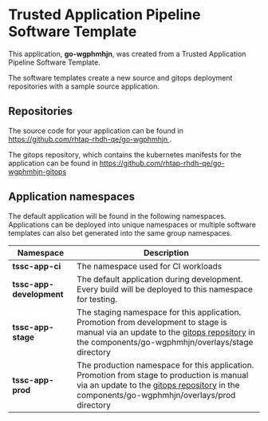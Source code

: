 # Trusted Application Pipeline Software Template

This application, **go-wgphmhjn**, was created from a Trusted Application Pipeline Software Template.

The software templates create a new source and gitops deployment repositories with a sample source application. 

## Repositories

The source code for your application can be found in [https://github.com/rhtap-rhdh-qe/go-wgphmhjn ](https://github.com/rhtap-rhdh-qe/go-wgphmhjn ).
 
The gitops repository, which contains the kubernetes manifests for the application can be found in 
[https://github.com/rhtap-rhdh-qe/go-wgphmhjn-gitops ](https://github.com/rhtap-rhdh-qe/go-wgphmhjn-gitops ) 

## Application namespaces 

The default application will be found in the following namespaces. Applications can be deployed into unique namespaces or multiple software templates can also bet generated into the same group namespaces.  

|  Namespace   |  Description   |  
| -------- | -------- |
| **tssc-app-ci** | The namespace used for CI workloads |
| **tssc-app-development** | The default application during development. Every build will be deployed to this namespace for testing. |
| **tssc-app-stage** | The staging namespace for this application. Promotion from development to stage is manual via an update to the [gitops repository](https://github.com/rhtap-rhdh-qe/go-wgphmhjn-gitops ) in the components/go-wgphmhjn/overlays/stage directory |
| **tssc-app-prod** | The production namespace for this application. Promotion from stage to production is manual via an update to the [gitops repository](https://github.com/rhtap-rhdh-qe/go-wgphmhjn-gitops ) in the components/go-wgphmhjn/overlays/prod directory |